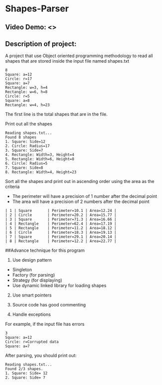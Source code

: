 # Shapes-Parser
## Video Demo:  <>
## Description of project:
A project that use Object oriented programming methodology to read all shapes that are stored inside the input file named shapes.txt

```
8
Square: a=12
Circle: r=17
Square: a=7
Rectangle: w=3, h=4
Rectangle: w=6, h=8
Circle: r=5
Square: a=8
Rectangle: w=4, h=23
```
The first line is the total shapes that are in the file.


 Print out all the shapes
 ```
Reading shapes.txt...
Found 8 shapes
1. Square: Side=12
2. Circle: Radius=17
3. Square: Side=7
4. Rectangle: Width=3, Height=4
5. Rectangle: Width=6, Height=8
6. Circle: Radius=5
7. Square: Side=8
8. Rectangle: Width=4, Height=23
```
Sort all the shapes and print out in ascending order using the area as the criteria
- The perimeter will have a precision of 1 number after the decimal point
- The area will have a precision of 2 numbers after the decimal point
```
| 1 | Square       | Perimeter=10.1 | Area=12.24 |
| 2 | Circle       | Perimeter=20.2 | Area=15.77 |
| 3 | Square       | Perimeter=71.3 | Area=16.66 |
| 4 | Rectangle    | Perimeter=62.4 | Area=17.19 |
| 5 | Rectangle    | Perimeter=11.2 | Area=18.12 |
| 6 | Circle       | Perimeter=18.3 | Area=19.13 |
| 7 | Square       | Perimeter=29.1 | Area=20.14 |
| 8 | Rectangle    | Perimeter=12.2 | Area=22.77 |
```
##Advance technique for this program
1. Use design pattern

- Singleton 
- Factory (for parsing)
- Strategy (for displaying) 
- Use dynamic linked library for loading shapes

2. Use smart pointers 

3. Source code has good commenting 

4. Handle exceptions 

For example, if the input file has errors
```
3
Square: a=12
Circle: r=Corrupted data
Square: a=7
```
After parsing, you should print out:
```
Reading shapes.txt...
Found 2/3 shapes.
1. Square: Side= 12
2. Square: Side= 7
```

  
